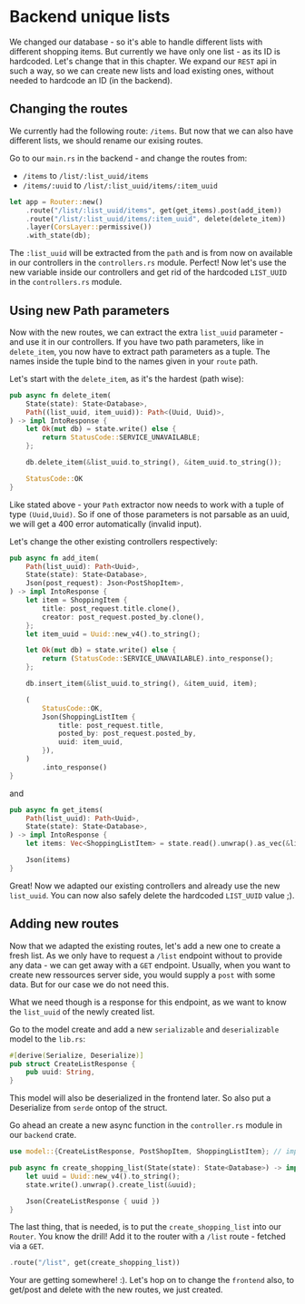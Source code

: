 # Backend unique lists 

We changed our database - so it's able to handle different lists with different shopping items. But currently we have only one list - as its ID is hardcoded.
Let's change that in this chapter. We expand our `REST` api in such a way, so we can create new lists and load existing ones, without needed to hardcode an ID (in the backend).

## Changing the routes

We currently had the following route: `/items`. But now that we can also have different lists, we should rename our exising routes.

Go to our `main.rs` in the backend - and change the routes from:
- `/items` to `/list/:list_uuid/items`
- `/items/:uuid` to `/list/:list_uuid/items/:item_uuid`

```rust
let app = Router::new()
    .route("/list/:list_uuid/items", get(get_items).post(add_item))
    .route("/list/:list_uuid/items/:item_uuid", delete(delete_item))
    .layer(CorsLayer::permissive())
    .with_state(db);
```

The `:list_uuid` will be extracted from the `path` and is from now on available in our controllers in the `controllers.rs` module.
Perfect! Now let's use the new variable inside our controllers and get rid of the hardcoded `LIST_UUID` in the `controllers.rs` module.

## Using new Path parameters

Now with the new routes, we can extract the extra `list_uuid` parameter - and use it in our controllers.
If you have two path parameters, like in `delete_item`, you now have to extract path parameters as a tuple.
The names inside the tuple bind to the names given in your `route` path. 

Let's start with the `delete_item`, as it's the hardest (path wise):

```rust
pub async fn delete_item(
    State(state): State<Database>,
    Path((list_uuid, item_uuid)): Path<(Uuid, Uuid)>,
) -> impl IntoResponse {
    let Ok(mut db) = state.write() else {
        return StatusCode::SERVICE_UNAVAILABLE;
    };

    db.delete_item(&list_uuid.to_string(), &item_uuid.to_string());

    StatusCode::OK
}
```

Like stated above - your `Path` extractor now needs to work with a tuple of type `(Uuid,Uuid)`. So if one of those parameters is not parsable as an uuid, we will get a 400 error automatically (invalid input).

Let's change the other existing controllers respectively: 

```rust
pub async fn add_item(
    Path(list_uuid): Path<Uuid>,
    State(state): State<Database>,
    Json(post_request): Json<PostShopItem>,
) -> impl IntoResponse {
    let item = ShoppingItem {
        title: post_request.title.clone(),
        creator: post_request.posted_by.clone(),
    };
    let item_uuid = Uuid::new_v4().to_string();

    let Ok(mut db) = state.write() else {
        return (StatusCode::SERVICE_UNAVAILABLE).into_response();
    };

    db.insert_item(&list_uuid.to_string(), &item_uuid, item);

    (
        StatusCode::OK,
        Json(ShoppingListItem {
            title: post_request.title,
            posted_by: post_request.posted_by,
            uuid: item_uuid,
        }),
    )
        .into_response()
}
```
and 


```rust
pub async fn get_items(
    Path(list_uuid): Path<Uuid>,
    State(state): State<Database>,
) -> impl IntoResponse {
    let items: Vec<ShoppingListItem> = state.read().unwrap().as_vec(&list_uuid.to_string());

    Json(items)
}
```

Great! Now we adapted our existing controllers and already use the new `list_uuid`. You can now also safely delete the hardcoded `LIST_UUID` value ;).

## Adding new routes

Now that we adapted the existing routes, let's add a new one to create a fresh list.
As we only have to request a `/list` endpoint without to provide any data - we can get away with a `GET` endpoint.
Usually, when you want to create new ressources server side, you would supply a `post` with some data. But for our case we do not need this.

What we need though is a response for this endpoint, as we want to know the `list_uuid` of the newly created list.

Go to the model create and add a new `serializable` and `deserializable` model to the `lib.rs`:

```rust
#[derive(Serialize, Deserialize)]
pub struct CreateListResponse {
    pub uuid: String,
}
```

This model will also be deserialized in the frontend later. So also put a Deserialize from `serde` ontop of the struct.

Go ahead an create a new async function in the `controller.rs` module in our `backend` crate.

```rust
use model::{CreateListResponse, PostShopItem, ShoppingListItem}; // import what is needed.

pub async fn create_shopping_list(State(state): State<Database>) -> impl IntoResponse {
    let uuid = Uuid::new_v4().to_string();
    state.write().unwrap().create_list(&uuid);

    Json(CreateListResponse { uuid })
}
```

The last thing, that is needed, is to put the `create_shopping_list` into our `Router`. You know the drill!
Add it to the router with a `/list` route - fetched via a `GET`.

```rust
.route("/list", get(create_shopping_list))
```

Your are getting somewhere! :). Let's hop on to change the `frontend` also, to get/post and delete with the new routes, we just created.
